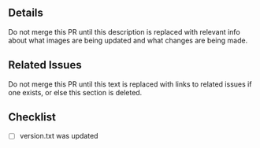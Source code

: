 ## Details

Do not merge this PR until this description is replaced with relevant info about what images are being updated and what changes are being made.

## Related Issues

Do not merge this PR until this text is replaced with links to related issues if one exists, or else this section is deleted.

## Checklist

- [ ] version.txt was updated
